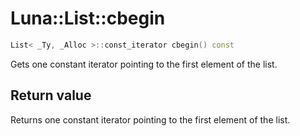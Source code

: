 # Luna::List::cbegin

```c++
List< _Ty, _Alloc >::const_iterator cbegin() const
```

Gets one constant iterator pointing to the first element of the list. 



## Return value
Returns one constant iterator pointing to the first element of the list. 

